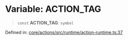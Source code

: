 # Variable: ACTION\_TAG

> `const` **ACTION\_TAG**: `symbol`

Defined in: [core/actions/src/runtime/action-runtime.ts:37](https://github.com/LaWebcapsule/orbits/blob/622bfc97a3c68eeed5d2114814fc08b44f19f137/core/actions/src/runtime/action-runtime.ts#L37)
